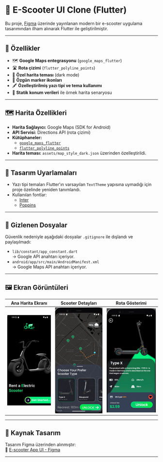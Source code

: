 # 🛴 E-Scooter UI Clone (Flutter)

Bu proje, [Figma](https://www.figma.com/design/NzFOl2rhOCiHt6LMKkGrYa/E-scooter-App-UI--Community-?node-id=15-126&t=5yQaBzrA7csgzT4x-0) üzerinde yayınlanan modern bir e-scooter uygulama tasarımından ilham alınarak Flutter ile geliştirilmiştir. 

---

## 🚀 Özellikler

- 🗺️ **Google Maps entegrasyonu** (`google_maps_flutter`)
- 🛣️ **Rota çizimi** (`flutter_polyline_points`)
- 🌙 **Özel harita teması** (dark mode)
- 📍 **Özgün marker ikonları**
- 🖋️ **Özelleştirilmiş yazı tipi ve tema kullanımı**
- 📍 **Statik konum verileri** ile örnek harita senaryosu

---

## 🗺️ Harita Özellikleri

- **Harita Sağlayıcı:** Google Maps (SDK for Android)
- **API Servisi:** Directions API (rota çizimi)
- **Kütüphaneler:**
  - [`google_maps_flutter`](https://pub.dev/packages/google_maps_flutter)
  - [`flutter_polyline_points`](https://pub.dev/packages/flutter_polyline_points)
- **Harita teması:** `assets/map_style_dark.json` üzerinden özelleştirildi.

---

## 🎨 Tasarım Uyarlamaları

- Yazı tipi temaları Flutter'ın varsayılan `TextTheme` yapısına uymadığı için proje özelinde yeniden tanımlandı.
- Kullanılan fontlar:  
  - [Inter](https://fonts.google.com/specimen/Inter)  
  - [Poppins](https://fonts.google.com/specimen/Poppins)

---

## 📁 Gizlenen Dosyalar

Güvenlik nedeniyle aşağıdaki dosyalar `.gitignore` ile dışlandı ve paylaşılmadı:

- `lib/constant/app_constant.dart`  
  → Google API anahtarı içeriyor.
- `android/app/src/main/AndroidManifest.xml`  
  → Google Maps API anahtarı içeriyor.

---

## 🖼️ Ekran Görüntüleri

| Ana Harita Ekranı | Scooter Detayları | Rota Gösterimi |
|-------------------|--------------------|----------------|
| ![Ekran 1](assets/screenshot/ss_home.jpg) | ![Ekran 2](assets/screenshot/ss_map.jpg) | ![Ekran 3](assets/screenshot/ss_scooter.jpg) |

---

## 📎 Kaynak Tasarım

Tasarım Figma üzerinden alınmıştır:  
🔗 [E-scooter App UI - Figma](https://www.figma.com/design/NzFOl2rhOCiHt6LMKkGrYa/E-scooter-App-UI--Community-?node-id=15-126&t=5yQaBzrA7csgzT4x-0)

---


